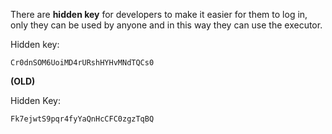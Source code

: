 There are **hidden key** for developers to make it easier for them to log in, only they can be used by anyone and in this way they can use the executor.

Hidden key:
```
Cr0dnSOM6UoiMD4rURshHYHvMNdTQCs0
```

**(OLD)**

Hidden Key:
```
Fk7ejwtS9pqr4fyYaQnHcCFC0zgzTqBQ
```
